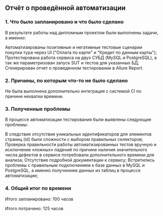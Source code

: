 ## Отчёт о проведённой автоматизации

### 1. Что было запланировано и что было сделано

В результате работы над дипломным проектом были выполнены задачи, а именно:

Автоматизированы позитивные и негативные тестовые сценарии покупки тура через UI ("Оплата по карте" и "Кредит по данным карты");
Протестирована работа сервиса на двух СУБД (MySQL и PostgreSQL), а так же параметризован запуск SUT и тестов для указанных БД;
Сгенерирован отчет о проведенном тестировании в Allure Report.
### 2. Причины, по которым что-то не было сделано

Не была выполнена дополнительно интеграция с системой CI по причине нехватки времени.

### 3. Полученные проблемы

В процессе автоматизации тестирования были выявлены следующие проблемы:

В следствие отсутствия уникальных идентификаторов для элементов страниц (id) были сложности с выбором правильных селекторов;
Проверка правильности работы автоматизированных тестов вручную и исключение «ложных» падений по причине наличия значительного числа дефектов в сервисе потребовали дополнительного времени для анализа;
Отсутствие подробной документации к сервису;
Встретились проблемы с правильным подключением к базе данных в MySQL и PostgreSQL, а именно получением данных из таблиц в процессе автоматизации;
### 4. Общий итог по времени

Итого запланировано: 100 часов

Итого потрачено: 125 часов